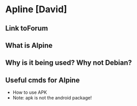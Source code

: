 # Apline [David]

## Link toForum

## What is Alpine

## Why is it being used? Why not Debian?

## Useful cmds for Alpine

* How to use APK
* Note: apk is not the android package!
